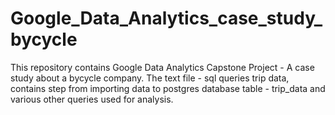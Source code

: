 # Google_Data_Analytics_case_study_bycycle
This repository contains Google Data Analytics Capstone Project - A case study about a bycycle company.
The text file - sql queries trip data, contains step from importing data to postgres database table - trip_data and various other queries used for analysis.
